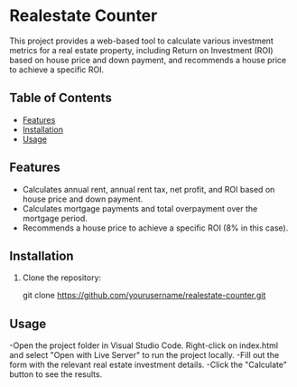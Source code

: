 # Realestate Counter

This project provides a web-based tool to calculate various investment metrics for a real estate property, including Return on Investment (ROI) based on house price and down payment, and recommends a house price to achieve a specific ROI.

## Table of Contents

- [Features](#features)
- [Installation](#installation)
- [Usage](#usage)

## Features

- Calculates annual rent, annual rent tax, net profit, and ROI based on house price and down payment.
- Calculates mortgage payments and total overpayment over the mortgage period.
- Recommends a house price to achieve a specific ROI (8% in this case).

## Installation

1. Clone the repository:

   git clone https://github.com/yourusername/realestate-counter.git

## Usage

-Open the project folder in Visual Studio Code.
Right-click on index.html and select "Open with Live Server" to run the project locally.
-Fill out the form with the relevant real estate investment details.
-Click the "Calculate" button to see the results.
